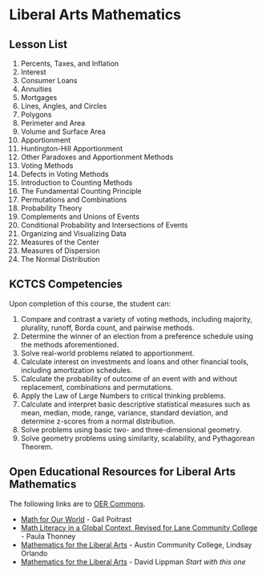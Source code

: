 # Liberal Arts Mathematics

## Lesson List
1. Percents, Taxes, and Inflation
2. Interest
3. Consumer Loans
4. Annuities
5. Mortgages
6. Lines, Angles, and Circles
7. Polygons
8. Perimeter and Area
9. Volume and Surface Area
10. Apportionment
11. Huntington-Hill Apportionment
12. Other Paradoxes and Apportionment Methods
13. Voting Methods
14. Defects in Voting Methods
15. Introduction to Counting Methods
16. The Fundamental Counting Principle
17. Permutations and Combinations
18. Probability Theory
19. Complements and Unions of Events
20. Conditional Probability and Intersections of Events
21. Organizing and Visualizing Data
22. Measures of the Center
23. Measures of Dispersion
24. The Normal Distribution


## KCTCS Competencies
Upon completion of this course, the student can:
1. Compare and contrast a variety of voting methods, including majority, plurality, runoff, Borda count, and pairwise methods.
2. Determine the winner of an election from a preference schedule using the methods aforementioned.
3. Solve real-world problems related to apportionment.
4. Calculate interest on investments and loans and other financial tools, including amortization schedules.
5. Calculate the probability of outcome of an event with and without replacement, combinations and permutations.
6. Apply the Law of Large Numbers to critical thinking problems.
7. Calculate and interpret basic descriptive statistical measures such as mean, median, mode, range, variance, standard deviation, and determine z-scores from a normal distribution.
8. Solve problems using basic two- and three-dimensional geometry.
9. Solve geometry problems using similarity, scalability, and Pythagorean Theorem.

## Open Educational Resources for Liberal Arts Mathematics
The following links are to [OER Commons](https://www.oercommons.org).
*	[Math for Our World](https://www.oercommons.org/courses/math-for-our-world) - Gail Poitrast
*	[Math Literacy in a Global Context, Revised for Lane Community College](https://www.oercommons.org/courses/math-for-our-world/view) - Paula Thonney
*	[Mathematics for the Liberal Arts](https://www.oercommons.org/courses/mathematics-for-the-liberal-arts-2) - Austin Community College, Lindsay Orlando
*	[Mathematics for the Liberal Arts](https://www.oercommons.org/courses/mathematics-for-the-liberal-arts) - David Lippman *Start with this one*


